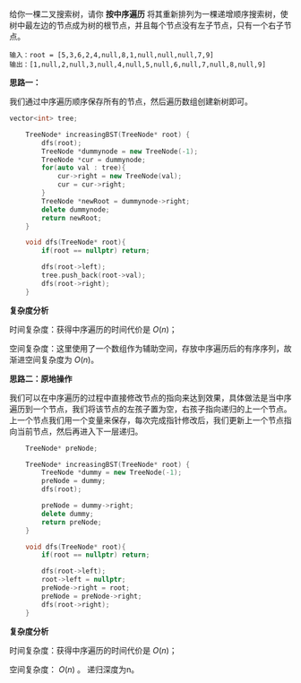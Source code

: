 给你一棵二叉搜索树，请你 **按中序遍历** 将其重新排列为一棵递增顺序搜索树，使树中最左边的节点成为树的根节点，并且每个节点没有左子节点，只有一个右子节点。



```
输入：root = [5,3,6,2,4,null,8,1,null,null,null,7,9]
输出：[1,null,2,null,3,null,4,null,5,null,6,null,7,null,8,null,9]
```



<b>思路一：</b>

我们通过中序遍历顺序保存所有的节点，然后遍历数组创建新树即可。

```c++
vector<int> tree;

    TreeNode* increasingBST(TreeNode* root) {
        dfs(root);
        TreeNode *dummynode = new TreeNode(-1);
        TreeNode *cur = dummynode;
        for(auto val : tree){
            cur->right = new TreeNode(val);
            cur = cur->right;
        }
        TreeNode *newRoot = dummynode->right;
        delete dummynode;
        return newRoot;
    }

    void dfs(TreeNode* root){
        if(root == nullptr) return;

        dfs(root->left);
        tree.push_back(root->val);
        dfs(root->right);
    }
```

<b>复杂度分析</b>

时间复杂度：获得中序遍历的时间代价是 $O(n)$；

空间复杂度：这里使用了一个数组作为辅助空间，存放中序遍历后的有序序列，故渐进空间复杂度为 $O(n)$。



<b>思路二：原地操作</b>

我们可以在中序遍历的过程中直接修改节点的指向来达到效果，具体做法是当中序遍历到一个节点，我们将该节点的左孩子置为空，右孩子指向递归的上一个节点。上一个节点我们用一个变量来保存，每次完成指针修改后，我们更新上一个节点指向当前节点，然后再进入下一层递归。

```c++
	TreeNode* preNode;

    TreeNode* increasingBST(TreeNode* root) {
        TreeNode *dummy = new TreeNode(-1);
        preNode = dummy;
        dfs(root);

        preNode = dummy->right;
        delete dummy;      
        return preNode;
    }

    void dfs(TreeNode* root){
        if(root == nullptr) return;

        dfs(root->left);
        root->left = nullptr;
        preNode->right = root;
        preNode = preNode->right;
        dfs(root->right);
    }
```

<b>复杂度分析</b>

时间复杂度：获得中序遍历的时间代价是 $O(n)$；

空间复杂度： $O(n)$ 。 递归深度为n。 